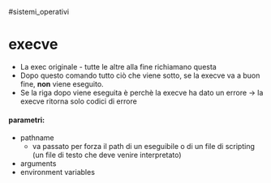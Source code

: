 #sistemi_operativi 
# execve

- La exec originale - tutte le altre alla fine richiamano questa
- Dopo questo comando tutto ciò che viene sotto, se la execve va a buon fine, **non** viene eseguito.
- Se la riga dopo viene eseguita è perchè la execve ha dato un errore -> la execve ritorna solo codici di errore
#### parametri:
- pathname
	- va passato per forza il path di un eseguibile o di un file di scripting (un file di testo che deve venire interpretato)
-  arguments
-  environment variables
